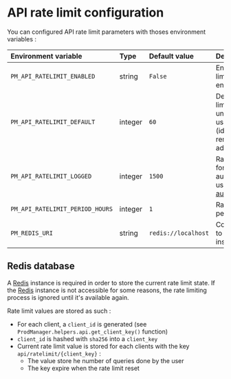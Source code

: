# API rate limit configuration

You can configured API rate limit parameters with thoses environment variables :

| Environment variable | Type | Default value | Description |
|:---------------------|:-----|:--------------|:------------|
| `PM_API_RATELIMIT_ENABLED`      | string  | `False` | Enable the rate limiting on API endpoints |
| `PM_API_RATELIMIT_DEFAULT`      | integer | `60` | Default rate limit value for unauthenticated users (identified by remote address) |
| `PM_API_RATELIMIT_LOGGED`       | integer | `1500` | Rate limit value for authenticated users (see [API authentication](../api/authentication.md)) |
| `PM_API_RATELIMIT_PERIOD_HOURS` | integer | `1` | Rate limit reset period in hours |
| `PM_REDIS_URI`                     | string  | `redis://localhost` | Connection URI to a [Redis][redis-website] instance |

## Redis database

A [Redis][redis-website] instance is required in order to store the current rate limit state. If the [Redis][redis-website] instance is not accessible for some reasons, the rate limiting process is ignored until it's available again.

Rate limit values are stored as such :

- For each client, a `client_id` is generated (see `ProdManager.helpers.api.get_client_key()` function)
- `client_id` is hashed with `sha256` into a `client_key`
- Current rate limit value is stored for each clients with the key `api/ratelimit/{client_key}` :
  - The value store he number of queries done by the user
  - The key expire when the rate limit reset

<!-- Links -->

[redis-website]: https://redis.io